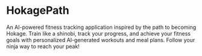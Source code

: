 # HokagePath
An AI-powered fitness tracking application inspired by the path to becoming Hokage. Train like a shinobi, track your progress, and achieve your fitness goals with personalized AI-generated workouts and meal plans. Follow your ninja way to reach your peak!
